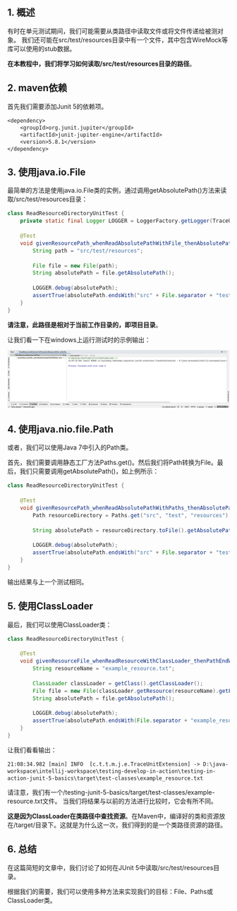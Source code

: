 ## 1. 概述

有时在单元测试期间，我们可能需要从类路径中读取文件或将文件传递给被测对象。
我们还可能在src/test/resources目录中有一个文件，其中包含WireMock等库可以使用的stub数据。

**在本教程中，我们将学习如何读取/src/test/resources目录的路径**。

## 2. maven依赖

首先我们需要添加Junit 5的依赖项。

```text
<dependency>
    <groupId>org.junit.jupiter</groupId>
    <artifactId>junit-jupiter-engine</artifactId>
    <version>5.8.1</version>
</dependency>
```

## 3. 使用java.io.File

最简单的方法是使用java.io.File类的实例，通过调用getAbsolutePath()方法来读取/src/test/resources目录：

```java
class ReadResourceDirectoryUnitTest {
    private static final Logger LOGGER = LoggerFactory.getLogger(TraceUnitExtension.class);

    @Test
    void givenResourcePath_whenReadAbsolutePathWithFile_thenAbsolutePathEndsWithDirectory() {
        String path = "src/test/resources";

        File file = new File(path);
        String absolutePath = file.getAbsolutePath();

        LOGGER.debug(absolutePath);
        assertTrue(absolutePath.endsWith("src" + File.separator + "test" + File.separator + "resources"));
    }
}
```

**请注意，此路径是相对于当前工作目录的，即项目目录**。

让我们看一下在windows上运行测试时的示例输出：

<img src="../assets/img-2.png">

## 4. 使用java.nio.file.Path

或者，我们可以使用Java 7中引入的Path类。

首先，我们需要调用静态工厂方法Paths.get()。然后我们将Path转换为File。最后，我们只需要调用getAbsolutePath()，如上例所示：

```java
class ReadResourceDirectoryUnitTest {

    @Test
    void givenResourcePath_whenReadAbsolutePathWithPaths_thenAbsolutePathEndsWithDirectory() {
        Path resourceDirectory = Paths.get("src", "test", "resources");

        String absolutePath = resourceDirectory.toFile().getAbsolutePath();

        LOGGER.debug(absolutePath);
        assertTrue(absolutePath.endsWith("src" + File.separator + "test" + File.separator + "resources"));
    }
}
```

输出结果与上一个测试相同。

## 5. 使用ClassLoader

最后，我们可以使用ClassLoader类：

```java
class ReadResourceDirectoryUnitTest {

    @Test
    void givenResourceFile_whenReadResourceWithClassLoader_thenPathEndWithFilename() {
        String resourceName = "example_resource.txt";

        ClassLoader classLoader = getClass().getClassLoader();
        File file = new File(classLoader.getResource(resourceName).getFile());
        String absolutePath = file.getAbsolutePath();

        LOGGER.debug(absolutePath);
        assertTrue(absolutePath.endsWith(File.separator + "example_resource.txt"));
    }
}
```

让我们看看输出：

```text
21:08:34.982 [main] INFO  [c.t.t.m.j.e.TraceUnitExtension] -> D:\java-workspace\intellij-workspace\testing-develop-in-action\testing-in-action-junit-5-basics\target\test-classes\example_resource.txt
```

请注意，我们有一个/testing-junit-5-basics/target/test-classes/example-resource.txt文件。
当我们将结果与以前的方法进行比较时，它会有所不同。

**这是因为ClassLoader在类路径中查找资源**。在Maven中，编译好的类和资源放在/target/目录下。这就是为什么这一次，我们得到的是一个类路径资源的路径。

## 6. 总结

在这篇简短的文章中，我们讨论了如何在JUnit 5中读取/src/test/resources目录。

根据我们的需要，我们可以使用多种方法来实现我们的目标：File、Paths或ClassLoader类。